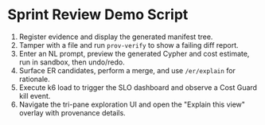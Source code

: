 # Sprint Review Demo Script

1. Register evidence and display the generated manifest tree.
2. Tamper with a file and run `prov-verify` to show a failing diff report.
3. Enter an NL prompt, preview the generated Cypher and cost estimate, run in sandbox, then undo/redo.
4. Surface ER candidates, perform a merge, and use `/er/explain` for rationale.
5. Execute k6 load to trigger the SLO dashboard and observe a Cost Guard kill event.
6. Navigate the tri-pane exploration UI and open the "Explain this view" overlay with provenance details.
